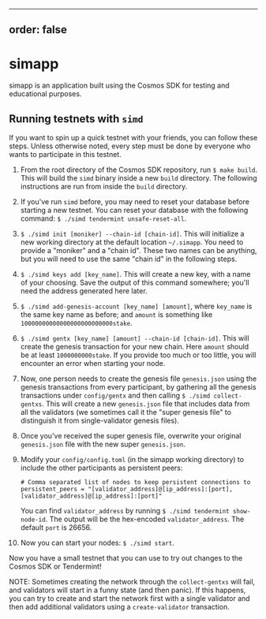 ***

## order: false

# simapp

simapp is an application built using the Cosmos SDK for testing and educational
purposes.

## Running testnets with `simd`

If you want to spin up a quick testnet with your friends, you can follow these
steps. Unless otherwise noted, every step must be done by everyone who wants to
participate in this testnet.

1. From the root directory of the Cosmos SDK repository, run `$ make build`.
   This will build the `simd` binary inside a new `build` directory. The
   following instructions are run from inside the `build` directory.

2. If you've run `simd` before, you may need to reset your database before
   starting a new testnet. You can reset your database with the following
   command: `$ ./simd tendermint unsafe-reset-all`.

3. `$ ./simd init [moniker] --chain-id [chain-id]`. This will initialize a new
   working directory at the default location `~/.simapp`. You need to provide a
   "moniker" and a "chain id". These two names can be anything, but you will
   need to use the same "chain id" in the following steps.

4. `$ ./simd keys add [key_name]`. This will create a new key, with a name of
   your choosing. Save the output of this command somewhere; you'll need the
   address generated here later.

5. `$ ./simd add-genesis-account [key_name] [amount]`, where `key_name` is the
   same key name as before; and `amount` is something like
   `10000000000000000000000000stake`.

6. `$ ./simd gentx [key_name] [amount] --chain-id [chain-id]`. This will create
   the genesis transaction for your new chain. Here `amount` should be at least
   `1000000000stake`. If you provide too much or too little, you will encounter
   an error when starting your node.

7. Now, one person needs to create the genesis file `genesis.json` using the
   genesis transactions from every participant, by gathering all the genesis
   transactions under `config/gentx` and then calling `$ ./simd collect-gentxs`.
   This will create a new `genesis.json` file that includes data from all the
   validators (we sometimes call it the "super genesis file" to distinguish it
   from single-validator genesis files).

8. Once you've received the super genesis file, overwrite your original
   `genesis.json` file with the new super `genesis.json`.

9. Modify your `config/config.toml` (in the simapp working directory) to include
   the other participants as persistent peers:

   ```
   # Comma separated list of nodes to keep persistent connections to
   persistent_peers = "[validator_address]@[ip_address]:[port],[validator_address]@[ip_address]:[port]"
   ```

   You can find `validator_address` by running
   `$ ./simd tendermint show-node-id`. The output will be the hex-encoded
   `validator_address`. The default `port` is 26656.

10. Now you can start your nodes: `$ ./simd start`.

Now you have a small testnet that you can use to try out changes to the Cosmos
SDK or Tendermint!

NOTE: Sometimes creating the network through the `collect-gentxs` will fail, and
validators will start in a funny state (and then panic). If this happens, you
can try to create and start the network first with a single validator and then
add additional validators using a `create-validator` transaction.
